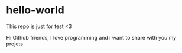 # hello-world
This repo is just for test &lt;3

Hi Github friends, I love programming and i want to share with you my projets
